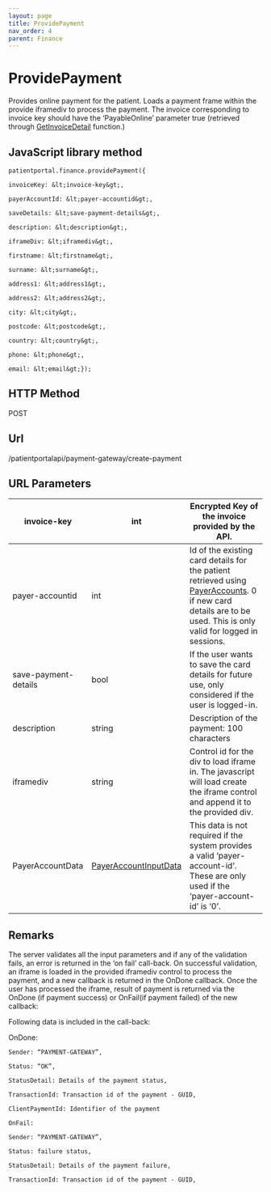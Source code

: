 ```yaml
---
layout: page
title: ProvidePayment
nav_order: 4
parent: Finance
---
```


# ProvidePaymentProvides online payment for the patient. Loads a payment frame within the provide iframediv to process the payment. The invoice corresponding to invoice key should have the ‘PayableOnline’ parameter true (retrieved through [GetInvoiceDetail](#_GetInvoiceDetail) function.)## JavaScript library method```patientportal.finance.providePayment({invoiceKey: &lt;invoice-key&gt;,payerAccountId: &lt;payer-accountid&gt;,saveDetails: &lt;save-payment-details&gt;,description: &lt;description&gt;,iframeDiv: &lt;iframediv&gt;,firstname: &lt;firstname&gt;,surname: &lt;surname&gt;,address1: &lt;address1&gt;,address2: &lt;address2&gt;,city: &lt;city&gt;,postcode: &lt;postcode&gt;,country: &lt;country&gt;,phone: &lt;phone&gt;,email: &lt;email&gt;});```## HTTP MethodPOST## ****Url****/patientportalapi/payment-gateway/create-payment## URL Parameters| invoice-key | int | Encrypted Key of the invoice provided by the API. || --- | --- | --- || payer-accountid | int | Id of the existing card details for the patient retrieved using [PayerAccounts](#_PayerAccounts). 0 if new card details are to be used. This is only valid for logged in sessions. || save-payment-details | bool | If the user wants to save the card details for future use, only considered if the user is logged-in. || description | string | Description of the payment: 100 characters || iframediv | string | Control id for the div to load iframe in. The javascript will load create the iframe control and append it to the provided div. || PayerAccountData | [PayerAccountInputData](#_PayerAccountData) | This data is not required if the system provides a valid ‘payer-account-id’. These are only used if the ‘payer-account-id’ is ‘0’. |## RemarksThe server validates all the input parameters and if any of the validation fails, an error is returned in the ‘on fail’ call-back. On successful validation, an iframe is loaded in the provided iframediv control to process the payment, and a new callback is returned in the OnDone callback. Once the user has processed the iframe, result of payment is returned via the OnDone (if payment success) or OnFail(if payment failed) of the new callback:Following data is included in the call-back:OnDone:```Sender: “PAYMENT-GATEWAY”,Status: “OK”,StatusDetail: Details of the payment status,TransactionId: Transaction id of the payment - GUID,ClientPaymentId: Identifier of the paymentOnFail:Sender: “PAYMENT-GATEWAY”,Status: failure status,StatusDetail: Details of the payment failure,TransactionId: Transaction id of the payment - GUID,```
